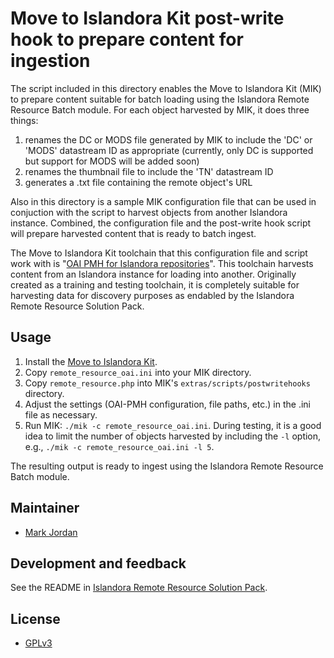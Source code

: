 # Move to Islandora Kit post-write hook to prepare content for ingestion

The script included in this directory enables the Move to Islandora Kit (MIK) to prepare content suitable for batch loading using the Islandora Remote Resource Batch module. For each object harvested by MIK, it does three things:

1. renames the DC or MODS file generated by MIK to include the 'DC' or 'MODS' datastream ID as appropriate (currently, only DC is supported but support for MODS will be added soon)
1. renames the thumbnail file to include the 'TN' datastream ID
1. generates a .txt file containing the remote object's URL

Also in this directory is a sample MIK configuration file that can be used in conjuction with the script to harvest objects from another Islandora instance. Combined, the configuration file and the post-write hook script will prepare harvested content that is ready to batch ingest.

The Move to Islandora Kit toolchain that this configuration file and script work with is "[OAI PMH for Islandora repositories](https://github.com/MarcusBarnes/mik/wiki/Toolchain:-OAI-PMH-for-Islandora-repositories)". This toolchain harvests content from an Islandora instance for loading into another. Originally created as a training and testing toolchain, it is completely suitable for harvesting data for discovery purposes as endabled by the Islandora Remote Resource Solution Pack.

## Usage

1. Install the [Move to Islandora Kit](https://github.com/MarcusBarnes/mik).
1. Copy `remote_resource_oai.ini` into your MIK directory.
1. Copy `remote_resource.php` into MIK's `extras/scripts/postwritehooks` directory.
1. Adjust the settings (OAI-PMH configuration, file paths, etc.) in the .ini file as necessary.
1. Run MIK: `./mik -c remote_resource_oai.ini`. During testing, it is a good idea to limit the number of objects harvested by including the `-l` option, e.g., `./mik -c remote_resource_oai.ini -l 5`.

The resulting output is ready to ingest using the Islandora Remote Resource Batch module.

## Maintainer

* [Mark Jordan](https://github.com/mjordan)

## Development and feedback

See the README in [Islandora Remote Resource Solution Pack](https://github.com/mjordan/islandora_solution_pack_remote_resource).

## License

* [GPLv3](http://www.gnu.org/licenses/gpl-3.0.txt)
